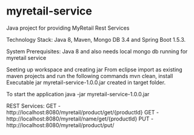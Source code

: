 # myretail-service
Java project for providing MyRetail Rest Services

Technology Stack:
Java 8, Maven, Mongo DB 3.4 and Spring Boot 1.5.3.

System Prerequisites:
Java 8 and also needs local mongo db running for myretail service

Seeting up workspace and creating jar
From eclipse import as existing maven projects and run the following commands
mvn clean, install
Executable jar myretail-service-1.0.0.jar created in target folder.

To start the application
java -jar myretail-service-1.0.0.jar

REST Services:
GET - http://localhost:8080/myretail/product/get/{productId}
GET - http://localhost:8080/myretail/name/get/{productId}
PUT - http://localhost:8080/myretail/product/put/